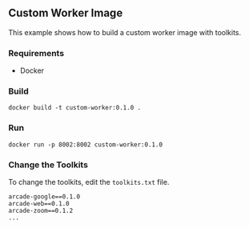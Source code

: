## Custom Worker Image

This example shows how to build a custom worker image with toolkits.

### Requirements

-   Docker

### Build

```
docker build -t custom-worker:0.1.0 .
```

### Run

```
docker run -p 8002:8002 custom-worker:0.1.0
```

### Change the Toolkits

To change the toolkits, edit the `toolkits.txt` file.

```
arcade-google==0.1.0
arcade-web==0.1.0
arcade-zoom==0.1.2
...
```
